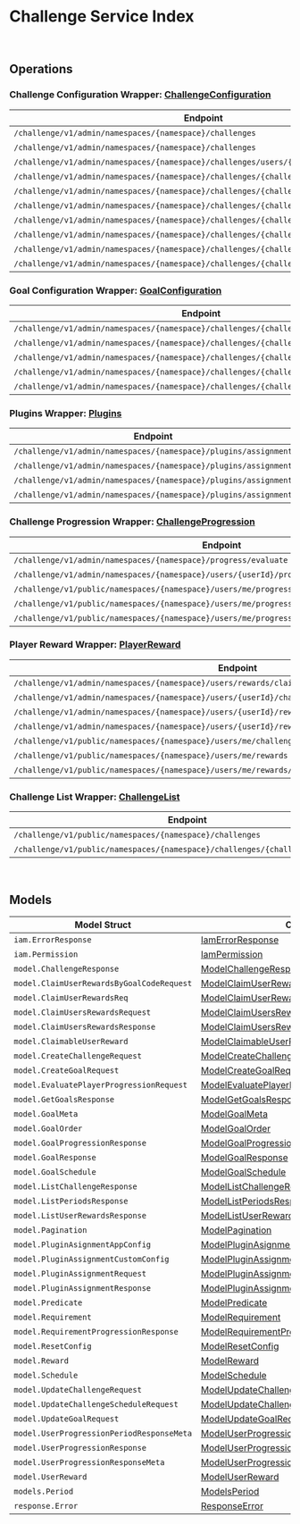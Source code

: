 # Challenge Service Index

&nbsp;

## Operations

### Challenge Configuration Wrapper:  [ChallengeConfiguration](../../services-api/pkg/service/challenge/challengeConfiguration.go)
| Endpoint | Method | ID | Class | Wrapper | Example |
|---|---|---|---|---|---|
| `/challenge/v1/admin/namespaces/{namespace}/challenges` | GET | AdminGetChallengesShort | [AdminGetChallengesShort](../../challenge-sdk/pkg/challengeclient/challenge_configuration/challenge_configuration_client.go) | [AdminGetChallengesShort](../../services-api/pkg/service/challenge/challengeConfiguration.go) | [AdminGetChallengesShort](../../samples/cli/cmd/challenge/challengeConfiguration/adminGetChallenges.go) |
| `/challenge/v1/admin/namespaces/{namespace}/challenges` | POST | AdminCreateChallengeShort | [AdminCreateChallengeShort](../../challenge-sdk/pkg/challengeclient/challenge_configuration/challenge_configuration_client.go) | [AdminCreateChallengeShort](../../services-api/pkg/service/challenge/challengeConfiguration.go) | [AdminCreateChallengeShort](../../samples/cli/cmd/challenge/challengeConfiguration/adminCreateChallenge.go) |
| `/challenge/v1/admin/namespaces/{namespace}/challenges/users/{userId}` | GET | AdminGetActiveChallengesShort | [AdminGetActiveChallengesShort](../../challenge-sdk/pkg/challengeclient/challenge_configuration/challenge_configuration_client.go) | [AdminGetActiveChallengesShort](../../services-api/pkg/service/challenge/challengeConfiguration.go) | [AdminGetActiveChallengesShort](../../samples/cli/cmd/challenge/challengeConfiguration/adminGetActiveChallenges.go) |
| `/challenge/v1/admin/namespaces/{namespace}/challenges/{challengeCode}` | GET | AdminGetChallengeShort | [AdminGetChallengeShort](../../challenge-sdk/pkg/challengeclient/challenge_configuration/challenge_configuration_client.go) | [AdminGetChallengeShort](../../services-api/pkg/service/challenge/challengeConfiguration.go) | [AdminGetChallengeShort](../../samples/cli/cmd/challenge/challengeConfiguration/adminGetChallenge.go) |
| `/challenge/v1/admin/namespaces/{namespace}/challenges/{challengeCode}` | PUT | AdminUpdateChallengeShort | [AdminUpdateChallengeShort](../../challenge-sdk/pkg/challengeclient/challenge_configuration/challenge_configuration_client.go) | [AdminUpdateChallengeShort](../../services-api/pkg/service/challenge/challengeConfiguration.go) | [AdminUpdateChallengeShort](../../samples/cli/cmd/challenge/challengeConfiguration/adminUpdateChallenge.go) |
| `/challenge/v1/admin/namespaces/{namespace}/challenges/{challengeCode}` | DELETE | AdminDeleteChallengeShort | [AdminDeleteChallengeShort](../../challenge-sdk/pkg/challengeclient/challenge_configuration/challenge_configuration_client.go) | [AdminDeleteChallengeShort](../../services-api/pkg/service/challenge/challengeConfiguration.go) | [AdminDeleteChallengeShort](../../samples/cli/cmd/challenge/challengeConfiguration/adminDeleteChallenge.go) |
| `/challenge/v1/admin/namespaces/{namespace}/challenges/{challengeCode}/periods` | GET | AdminGetPeriodsShort | [AdminGetPeriodsShort](../../challenge-sdk/pkg/challengeclient/challenge_configuration/challenge_configuration_client.go) | [AdminGetPeriodsShort](../../services-api/pkg/service/challenge/challengeConfiguration.go) | [AdminGetPeriodsShort](../../samples/cli/cmd/challenge/challengeConfiguration/adminGetPeriods.go) |
| `/challenge/v1/admin/namespaces/{namespace}/challenges/{challengeCode}/randomize` | POST | AdminRandomizeChallengeShort | [AdminRandomizeChallengeShort](../../challenge-sdk/pkg/challengeclient/challenge_configuration/challenge_configuration_client.go) | [AdminRandomizeChallengeShort](../../services-api/pkg/service/challenge/challengeConfiguration.go) | [AdminRandomizeChallengeShort](../../samples/cli/cmd/challenge/challengeConfiguration/adminRandomizeChallenge.go) |
| `/challenge/v1/admin/namespaces/{namespace}/challenges/{challengeCode}/tied` | DELETE | AdminDeleteTiedChallengeShort | [AdminDeleteTiedChallengeShort](../../challenge-sdk/pkg/challengeclient/challenge_configuration/challenge_configuration_client.go) | [AdminDeleteTiedChallengeShort](../../services-api/pkg/service/challenge/challengeConfiguration.go) | [AdminDeleteTiedChallengeShort](../../samples/cli/cmd/challenge/challengeConfiguration/adminDeleteTiedChallenge.go) |
| `/challenge/v1/admin/namespaces/{namespace}/challenges/{challengeCode}/tied/schedule` | PUT | AdminUpdateTiedChallengeScheduleShort | [AdminUpdateTiedChallengeScheduleShort](../../challenge-sdk/pkg/challengeclient/challenge_configuration/challenge_configuration_client.go) | [AdminUpdateTiedChallengeScheduleShort](../../services-api/pkg/service/challenge/challengeConfiguration.go) | [AdminUpdateTiedChallengeScheduleShort](../../samples/cli/cmd/challenge/challengeConfiguration/adminUpdateTiedChallengeSchedule.go) |

### Goal Configuration Wrapper:  [GoalConfiguration](../../services-api/pkg/service/challenge/goalConfiguration.go)
| Endpoint | Method | ID | Class | Wrapper | Example |
|---|---|---|---|---|---|
| `/challenge/v1/admin/namespaces/{namespace}/challenges/{challengeCode}/goals` | GET | AdminGetGoalsShort | [AdminGetGoalsShort](../../challenge-sdk/pkg/challengeclient/goal_configuration/goal_configuration_client.go) | [AdminGetGoalsShort](../../services-api/pkg/service/challenge/goalConfiguration.go) | [AdminGetGoalsShort](../../samples/cli/cmd/challenge/goalConfiguration/adminGetGoals.go) |
| `/challenge/v1/admin/namespaces/{namespace}/challenges/{challengeCode}/goals` | POST | AdminCreateGoalShort | [AdminCreateGoalShort](../../challenge-sdk/pkg/challengeclient/goal_configuration/goal_configuration_client.go) | [AdminCreateGoalShort](../../services-api/pkg/service/challenge/goalConfiguration.go) | [AdminCreateGoalShort](../../samples/cli/cmd/challenge/goalConfiguration/adminCreateGoal.go) |
| `/challenge/v1/admin/namespaces/{namespace}/challenges/{challengeCode}/goals/{code}` | GET | AdminGetGoalShort | [AdminGetGoalShort](../../challenge-sdk/pkg/challengeclient/goal_configuration/goal_configuration_client.go) | [AdminGetGoalShort](../../services-api/pkg/service/challenge/goalConfiguration.go) | [AdminGetGoalShort](../../samples/cli/cmd/challenge/goalConfiguration/adminGetGoal.go) |
| `/challenge/v1/admin/namespaces/{namespace}/challenges/{challengeCode}/goals/{code}` | PUT | AdminUpdateGoalsShort | [AdminUpdateGoalsShort](../../challenge-sdk/pkg/challengeclient/goal_configuration/goal_configuration_client.go) | [AdminUpdateGoalsShort](../../services-api/pkg/service/challenge/goalConfiguration.go) | [AdminUpdateGoalsShort](../../samples/cli/cmd/challenge/goalConfiguration/adminUpdateGoals.go) |
| `/challenge/v1/admin/namespaces/{namespace}/challenges/{challengeCode}/goals/{code}` | DELETE | AdminDeleteGoalShort | [AdminDeleteGoalShort](../../challenge-sdk/pkg/challengeclient/goal_configuration/goal_configuration_client.go) | [AdminDeleteGoalShort](../../services-api/pkg/service/challenge/goalConfiguration.go) | [AdminDeleteGoalShort](../../samples/cli/cmd/challenge/goalConfiguration/adminDeleteGoal.go) |

### Plugins Wrapper:  [Plugins](../../services-api/pkg/service/challenge/plugins.go)
| Endpoint | Method | ID | Class | Wrapper | Example |
|---|---|---|---|---|---|
| `/challenge/v1/admin/namespaces/{namespace}/plugins/assignment` | GET | AdminGetAssignmentPluginShort | [AdminGetAssignmentPluginShort](../../challenge-sdk/pkg/challengeclient/plugins/plugins_client.go) | [AdminGetAssignmentPluginShort](../../services-api/pkg/service/challenge/plugins.go) | [AdminGetAssignmentPluginShort](../../samples/cli/cmd/challenge/plugins/adminGetAssignmentPlugin.go) |
| `/challenge/v1/admin/namespaces/{namespace}/plugins/assignment` | PUT | AdminUpdateAssignmentPluginShort | [AdminUpdateAssignmentPluginShort](../../challenge-sdk/pkg/challengeclient/plugins/plugins_client.go) | [AdminUpdateAssignmentPluginShort](../../services-api/pkg/service/challenge/plugins.go) | [AdminUpdateAssignmentPluginShort](../../samples/cli/cmd/challenge/plugins/adminUpdateAssignmentPlugin.go) |
| `/challenge/v1/admin/namespaces/{namespace}/plugins/assignment` | POST | AdminCreateAssignmentPluginShort | [AdminCreateAssignmentPluginShort](../../challenge-sdk/pkg/challengeclient/plugins/plugins_client.go) | [AdminCreateAssignmentPluginShort](../../services-api/pkg/service/challenge/plugins.go) | [AdminCreateAssignmentPluginShort](../../samples/cli/cmd/challenge/plugins/adminCreateAssignmentPlugin.go) |
| `/challenge/v1/admin/namespaces/{namespace}/plugins/assignment` | DELETE | AdminDeleteAssignmentPluginShort | [AdminDeleteAssignmentPluginShort](../../challenge-sdk/pkg/challengeclient/plugins/plugins_client.go) | [AdminDeleteAssignmentPluginShort](../../services-api/pkg/service/challenge/plugins.go) | [AdminDeleteAssignmentPluginShort](../../samples/cli/cmd/challenge/plugins/adminDeleteAssignmentPlugin.go) |

### Challenge Progression Wrapper:  [ChallengeProgression](../../services-api/pkg/service/challenge/challengeProgression.go)
| Endpoint | Method | ID | Class | Wrapper | Example |
|---|---|---|---|---|---|
| `/challenge/v1/admin/namespaces/{namespace}/progress/evaluate` | POST | AdminEvaluateProgressShort | [AdminEvaluateProgressShort](../../challenge-sdk/pkg/challengeclient/challenge_progression/challenge_progression_client.go) | [AdminEvaluateProgressShort](../../services-api/pkg/service/challenge/challengeProgression.go) | [AdminEvaluateProgressShort](../../samples/cli/cmd/challenge/challengeProgression/adminEvaluateProgress.go) |
| `/challenge/v1/admin/namespaces/{namespace}/users/{userId}/progress/{challengeCode}` | GET | AdminGetUserProgressionShort | [AdminGetUserProgressionShort](../../challenge-sdk/pkg/challengeclient/challenge_progression/challenge_progression_client.go) | [AdminGetUserProgressionShort](../../services-api/pkg/service/challenge/challengeProgression.go) | [AdminGetUserProgressionShort](../../samples/cli/cmd/challenge/challengeProgression/adminGetUserProgression.go) |
| `/challenge/v1/public/namespaces/{namespace}/users/me/progress/evaluate` | POST | EvaluateMyProgressShort | [EvaluateMyProgressShort](../../challenge-sdk/pkg/challengeclient/challenge_progression/challenge_progression_client.go) | [EvaluateMyProgressShort](../../services-api/pkg/service/challenge/challengeProgression.go) | [EvaluateMyProgressShort](../../samples/cli/cmd/challenge/challengeProgression/evaluateMyProgress.go) |
| `/challenge/v1/public/namespaces/{namespace}/users/me/progress/{challengeCode}` | GET | PublicGetUserProgressionShort | [PublicGetUserProgressionShort](../../challenge-sdk/pkg/challengeclient/challenge_progression/challenge_progression_client.go) | [PublicGetUserProgressionShort](../../services-api/pkg/service/challenge/challengeProgression.go) | [PublicGetUserProgressionShort](../../samples/cli/cmd/challenge/challengeProgression/publicGetUserProgression.go) |
| `/challenge/v1/public/namespaces/{namespace}/users/me/progress/{challengeCode}/index/{index}` | GET | PublicGetPastUserProgressionShort | [PublicGetPastUserProgressionShort](../../challenge-sdk/pkg/challengeclient/challenge_progression/challenge_progression_client.go) | [PublicGetPastUserProgressionShort](../../services-api/pkg/service/challenge/challengeProgression.go) | [PublicGetPastUserProgressionShort](../../samples/cli/cmd/challenge/challengeProgression/publicGetPastUserProgression.go) |

### Player Reward Wrapper:  [PlayerReward](../../services-api/pkg/service/challenge/playerReward.go)
| Endpoint | Method | ID | Class | Wrapper | Example |
|---|---|---|---|---|---|
| `/challenge/v1/admin/namespaces/{namespace}/users/rewards/claim` | POST | AdminClaimUsersRewardsShort | [AdminClaimUsersRewardsShort](../../challenge-sdk/pkg/challengeclient/player_reward/player_reward_client.go) | [AdminClaimUsersRewardsShort](../../services-api/pkg/service/challenge/playerReward.go) | [AdminClaimUsersRewardsShort](../../samples/cli/cmd/challenge/playerReward/adminClaimUsersRewards.go) |
| `/challenge/v1/admin/namespaces/{namespace}/users/{userId}/challenges/{challengeCode}/rewards/claim` | POST | AdminClaimUserRewardsByGoalCodeShort | [AdminClaimUserRewardsByGoalCodeShort](../../challenge-sdk/pkg/challengeclient/player_reward/player_reward_client.go) | [AdminClaimUserRewardsByGoalCodeShort](../../services-api/pkg/service/challenge/playerReward.go) | [AdminClaimUserRewardsByGoalCodeShort](../../samples/cli/cmd/challenge/playerReward/adminClaimUserRewardsByGoalCode.go) |
| `/challenge/v1/admin/namespaces/{namespace}/users/{userId}/rewards` | GET | AdminGetUserRewardsShort | [AdminGetUserRewardsShort](../../challenge-sdk/pkg/challengeclient/player_reward/player_reward_client.go) | [AdminGetUserRewardsShort](../../services-api/pkg/service/challenge/playerReward.go) | [AdminGetUserRewardsShort](../../samples/cli/cmd/challenge/playerReward/adminGetUserRewards.go) |
| `/challenge/v1/admin/namespaces/{namespace}/users/{userId}/rewards/claim` | POST | AdminClaimUserRewardsShort | [AdminClaimUserRewardsShort](../../challenge-sdk/pkg/challengeclient/player_reward/player_reward_client.go) | [AdminClaimUserRewardsShort](../../services-api/pkg/service/challenge/playerReward.go) | [AdminClaimUserRewardsShort](../../samples/cli/cmd/challenge/playerReward/adminClaimUserRewards.go) |
| `/challenge/v1/public/namespaces/{namespace}/users/me/challenges/{challengeCode}/rewards/claim` | POST | PublicClaimUserRewardsByGoalCodeShort | [PublicClaimUserRewardsByGoalCodeShort](../../challenge-sdk/pkg/challengeclient/player_reward/player_reward_client.go) | [PublicClaimUserRewardsByGoalCodeShort](../../services-api/pkg/service/challenge/playerReward.go) | [PublicClaimUserRewardsByGoalCodeShort](../../samples/cli/cmd/challenge/playerReward/publicClaimUserRewardsByGoalCode.go) |
| `/challenge/v1/public/namespaces/{namespace}/users/me/rewards` | GET | PublicGetUserRewardsShort | [PublicGetUserRewardsShort](../../challenge-sdk/pkg/challengeclient/player_reward/player_reward_client.go) | [PublicGetUserRewardsShort](../../services-api/pkg/service/challenge/playerReward.go) | [PublicGetUserRewardsShort](../../samples/cli/cmd/challenge/playerReward/publicGetUserRewards.go) |
| `/challenge/v1/public/namespaces/{namespace}/users/me/rewards/claim` | POST | PublicClaimUserRewardsShort | [PublicClaimUserRewardsShort](../../challenge-sdk/pkg/challengeclient/player_reward/player_reward_client.go) | [PublicClaimUserRewardsShort](../../services-api/pkg/service/challenge/playerReward.go) | [PublicClaimUserRewardsShort](../../samples/cli/cmd/challenge/playerReward/publicClaimUserRewards.go) |

### Challenge List Wrapper:  [ChallengeList](../../services-api/pkg/service/challenge/challengeList.go)
| Endpoint | Method | ID | Class | Wrapper | Example |
|---|---|---|---|---|---|
| `/challenge/v1/public/namespaces/{namespace}/challenges` | GET | GetChallengesShort | [GetChallengesShort](../../challenge-sdk/pkg/challengeclient/challenge_list/challenge_list_client.go) | [GetChallengesShort](../../services-api/pkg/service/challenge/challengeList.go) | [GetChallengesShort](../../samples/cli/cmd/challenge/challengeList/getChallenges.go) |
| `/challenge/v1/public/namespaces/{namespace}/challenges/{challengeCode}/goals` | GET | PublicGetScheduledGoalsShort | [PublicGetScheduledGoalsShort](../../challenge-sdk/pkg/challengeclient/challenge_list/challenge_list_client.go) | [PublicGetScheduledGoalsShort](../../services-api/pkg/service/challenge/challengeList.go) | [PublicGetScheduledGoalsShort](../../samples/cli/cmd/challenge/challengeList/publicGetScheduledGoals.go) |


&nbsp;  

## Models

| Model Struct | Class |
|---|---|
| `iam.ErrorResponse` | [IamErrorResponse ](../../challenge-sdk/pkg/challengeclientmodels/iam_error_response.go) |
| `iam.Permission` | [IamPermission ](../../challenge-sdk/pkg/challengeclientmodels/iam_permission.go) |
| `model.ChallengeResponse` | [ModelChallengeResponse ](../../challenge-sdk/pkg/challengeclientmodels/model_challenge_response.go) |
| `model.ClaimUserRewardsByGoalCodeRequest` | [ModelClaimUserRewardsByGoalCodeRequest ](../../challenge-sdk/pkg/challengeclientmodels/model_claim_user_rewards_by_goal_code_request.go) |
| `model.ClaimUserRewardsReq` | [ModelClaimUserRewardsReq ](../../challenge-sdk/pkg/challengeclientmodels/model_claim_user_rewards_req.go) |
| `model.ClaimUsersRewardsRequest` | [ModelClaimUsersRewardsRequest ](../../challenge-sdk/pkg/challengeclientmodels/model_claim_users_rewards_request.go) |
| `model.ClaimUsersRewardsResponse` | [ModelClaimUsersRewardsResponse ](../../challenge-sdk/pkg/challengeclientmodels/model_claim_users_rewards_response.go) |
| `model.ClaimableUserReward` | [ModelClaimableUserReward ](../../challenge-sdk/pkg/challengeclientmodels/model_claimable_user_reward.go) |
| `model.CreateChallengeRequest` | [ModelCreateChallengeRequest ](../../challenge-sdk/pkg/challengeclientmodels/model_create_challenge_request.go) |
| `model.CreateGoalRequest` | [ModelCreateGoalRequest ](../../challenge-sdk/pkg/challengeclientmodels/model_create_goal_request.go) |
| `model.EvaluatePlayerProgressionRequest` | [ModelEvaluatePlayerProgressionRequest ](../../challenge-sdk/pkg/challengeclientmodels/model_evaluate_player_progression_request.go) |
| `model.GetGoalsResponse` | [ModelGetGoalsResponse ](../../challenge-sdk/pkg/challengeclientmodels/model_get_goals_response.go) |
| `model.GoalMeta` | [ModelGoalMeta ](../../challenge-sdk/pkg/challengeclientmodels/model_goal_meta.go) |
| `model.GoalOrder` | [ModelGoalOrder ](../../challenge-sdk/pkg/challengeclientmodels/model_goal_order.go) |
| `model.GoalProgressionResponse` | [ModelGoalProgressionResponse ](../../challenge-sdk/pkg/challengeclientmodels/model_goal_progression_response.go) |
| `model.GoalResponse` | [ModelGoalResponse ](../../challenge-sdk/pkg/challengeclientmodels/model_goal_response.go) |
| `model.GoalSchedule` | [ModelGoalSchedule ](../../challenge-sdk/pkg/challengeclientmodels/model_goal_schedule.go) |
| `model.ListChallengeResponse` | [ModelListChallengeResponse ](../../challenge-sdk/pkg/challengeclientmodels/model_list_challenge_response.go) |
| `model.ListPeriodsResponse` | [ModelListPeriodsResponse ](../../challenge-sdk/pkg/challengeclientmodels/model_list_periods_response.go) |
| `model.ListUserRewardsResponse` | [ModelListUserRewardsResponse ](../../challenge-sdk/pkg/challengeclientmodels/model_list_user_rewards_response.go) |
| `model.Pagination` | [ModelPagination ](../../challenge-sdk/pkg/challengeclientmodels/model_pagination.go) |
| `model.PluginAsignmentAppConfig` | [ModelPluginAsignmentAppConfig ](../../challenge-sdk/pkg/challengeclientmodels/model_plugin_asignment_app_config.go) |
| `model.PluginAssignmentCustomConfig` | [ModelPluginAssignmentCustomConfig ](../../challenge-sdk/pkg/challengeclientmodels/model_plugin_assignment_custom_config.go) |
| `model.PluginAssignmentRequest` | [ModelPluginAssignmentRequest ](../../challenge-sdk/pkg/challengeclientmodels/model_plugin_assignment_request.go) |
| `model.PluginAssignmentResponse` | [ModelPluginAssignmentResponse ](../../challenge-sdk/pkg/challengeclientmodels/model_plugin_assignment_response.go) |
| `model.Predicate` | [ModelPredicate ](../../challenge-sdk/pkg/challengeclientmodels/model_predicate.go) |
| `model.Requirement` | [ModelRequirement ](../../challenge-sdk/pkg/challengeclientmodels/model_requirement.go) |
| `model.RequirementProgressionResponse` | [ModelRequirementProgressionResponse ](../../challenge-sdk/pkg/challengeclientmodels/model_requirement_progression_response.go) |
| `model.ResetConfig` | [ModelResetConfig ](../../challenge-sdk/pkg/challengeclientmodels/model_reset_config.go) |
| `model.Reward` | [ModelReward ](../../challenge-sdk/pkg/challengeclientmodels/model_reward.go) |
| `model.Schedule` | [ModelSchedule ](../../challenge-sdk/pkg/challengeclientmodels/model_schedule.go) |
| `model.UpdateChallengeRequest` | [ModelUpdateChallengeRequest ](../../challenge-sdk/pkg/challengeclientmodels/model_update_challenge_request.go) |
| `model.UpdateChallengeScheduleRequest` | [ModelUpdateChallengeScheduleRequest ](../../challenge-sdk/pkg/challengeclientmodels/model_update_challenge_schedule_request.go) |
| `model.UpdateGoalRequest` | [ModelUpdateGoalRequest ](../../challenge-sdk/pkg/challengeclientmodels/model_update_goal_request.go) |
| `model.UserProgressionPeriodResponseMeta` | [ModelUserProgressionPeriodResponseMeta ](../../challenge-sdk/pkg/challengeclientmodels/model_user_progression_period_response_meta.go) |
| `model.UserProgressionResponse` | [ModelUserProgressionResponse ](../../challenge-sdk/pkg/challengeclientmodels/model_user_progression_response.go) |
| `model.UserProgressionResponseMeta` | [ModelUserProgressionResponseMeta ](../../challenge-sdk/pkg/challengeclientmodels/model_user_progression_response_meta.go) |
| `model.UserReward` | [ModelUserReward ](../../challenge-sdk/pkg/challengeclientmodels/model_user_reward.go) |
| `models.Period` | [ModelsPeriod ](../../challenge-sdk/pkg/challengeclientmodels/models_period.go) |
| `response.Error` | [ResponseError ](../../challenge-sdk/pkg/challengeclientmodels/response_error.go) |

